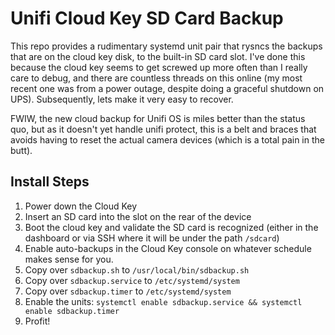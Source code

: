 # Unifi Cloud Key SD Card Backup

This repo provides a rudimentary systemd unit pair that rysncs the backups that are on the cloud key disk, to the built-in SD card slot. I've done this because the cloud key seems to get screwed up more often than I really care to debug, and there are countless threads on this online (my most recent one was from a power outage, despite doing a graceful shutdown on UPS). Subsequently, lets make it very easy to recover.

FWIW, the new cloud backup for Unifi OS is miles better than the status quo, but as it doesn't yet handle unifi protect, this is a belt and braces that avoids having to reset the actual camera devices (which is a total pain in the butt).

## Install Steps

1. Power down the Cloud Key
1. Insert an SD card into the slot on the rear of the device
1. Boot the cloud key and validate the SD card is recognized (either in the dashboard or via SSH where it will be under the path `/sdcard`)
1. Enable auto-backups in the Cloud Key console on whatever schedule makes sense for you.
1. Copy over `sdbackup.sh` to `/usr/local/bin/sdbackup.sh`
1. Copy over `sdbackup.service` to `/etc/systemd/system`
1. Copy over `sdbackup.timer` to `/etc/systemd/system`
1. Enable the units: `systemctl enable sdbackup.service && systemctl enable sdbackup.timer`
1. Profit!

